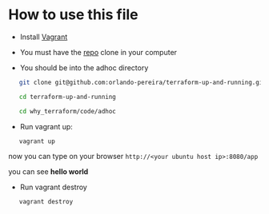 # How to use this file

- Install [Vagrant](https://www.vagrantup.com/docs/installation/)

- You must have the [repo](https://github.com/orlando-pereira/terraform-up-and-running) clone in your computer

- You should be into the adhoc directory

```bash
   git clone git@github.com:orlando-pereira/terraform-up-and-running.git #if is not cloned

   cd terraform-up-and-running

   cd why_terraform/code/adhoc

```

- Run vagrant up:

```bash
   vagrant up
```

now you can type on your browser `http://<your ubuntu host ip>:8080/app`

you can see **hello world**

- Run vagrant destroy

```bash
   vagrant destroy
```
